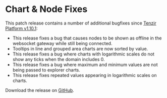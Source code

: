# Chart & Node Fixes

This patch release contains a number of additional bugfixes since [Tenzir Platform v1.10.1](https://github.com/tenzir/platform/releases/tag/v1.10.1):

* This release fixes a bug that causes nodes to be shown as offline in the websocket gateway while still being connected.
* Tooltips in line and grouped area charts are now sorted by value.
* This release fixes a bug where charts with logarithmic scales do not show any ticks when the domain includes 0.
* This release fixes a bug where maximum and minimum values are not being passed to explorer charts.
* This release fixes repeated values appearing in logarithmic scales on charts.

Download the release on [GitHub](https://github.com/tenzir/platform/releases/tag/v1.10.2).